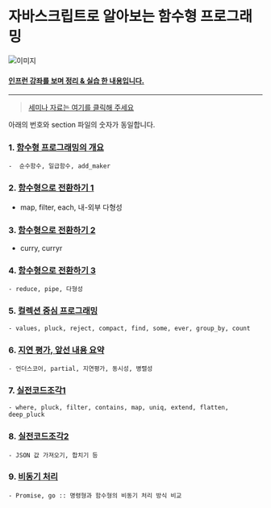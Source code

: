 # 자바스크립트로 알아보는 함수형 프로그래밍

![이미지](https://postfiles.pstatic.net/MjAxODA0MDJfMjMx/MDAxNTIyNjYwNDU0Nzc4.zYfFUekLjol9Wh0oFeR6LMVHkPNSNW48wyw0eTMPyXMg.eNvAJ522859HxAsJFfHzEKEKfG0UW5X67hrs_--bQdcg.JPEG.1ilsang/%EC%8A%AC%EB%9D%BC%EC%9D%B4%EB%93%9C01.jpeg?type=w966)

#### [인프런 강좌를 보며 정리 & 실습 한 내용입니다.](https://www.inflearn.com/course/%ED%95%A8%EC%88%98%ED%98%95-%ED%94%84%EB%A1%9C%EA%B7%B8%EB%9E%98%EB%B0%8D/)

<hr/>

> [세미나 자료는 여기를 클릭해 주세요](http://1ilsang.blog.me/221243281518)

아래의 번호와 section 파일의 숫자가 동일합니다.

### 1. [함수형 프로그래밍의 개요](http://1ilsang.blog.me/221229579578)
    -  순수함수, 일급함수, add_maker
### 2. [함수형으로 전환하기 1](http://1ilsang.blog.me/221232065315)
   - map, filter, each, 내-외부 다형성
### 3. [함수형으로 전환하기 2](http://1ilsang.blog.me/221232386541)
   - curry, curryr
### 4. [함수형으로 전환하기 3](http://1ilsang.blog.me/221234585834)
    - reduce, pipe, 다형성
### 5. [컬렉션 중심 프로그래밍](http://1ilsang.blog.me/221235371649)
    - values, pluck, reject, compact, find, some, ever, group_by, count
### 6. [지연 평가, 앞선 내용 요약](http://1ilsang.blog.me/221235663973)
    - 언더스코어, partial, 지연평가, 동시성, 병렬성
### 7. [실전코드조각1](http://1ilsang.blog.me/221237771328)
    - where, pluck, filter, contains, map, uniq, extend, flatten, deep_pluck  
### 8. [실전코드조각2](http://1ilsang.blog.me/221238107720)
    - JSON 값 가져오기, 합치기 등
### 9. [비동기 처리](http://1ilsang.blog.me/221238108709)
    - Promise, go :: 명령형과 함수형의 비동기 처리 방식 비교